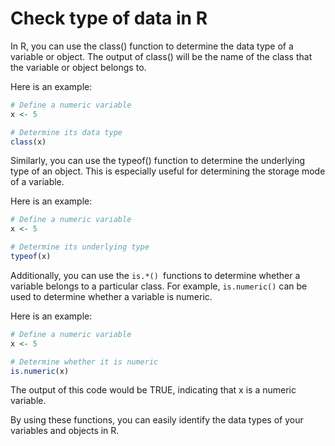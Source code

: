 # Check type of data in R

In R, you can use the class() function to determine the data type of a variable or object. The output of class() will be the name of the class that the variable or object belongs to.

Here is an example:
```r
# Define a numeric variable
x <- 5

# Determine its data type
class(x)
```

Similarly, you can use the typeof() function to determine the underlying type of an object. This is especially useful for determining the storage mode of a variable.

Here is an example:

```r
# Define a numeric variable
x <- 5

# Determine its underlying type
typeof(x)
```

Additionally, you can use the `is.*() `functions to determine whether a variable belongs to a particular class. For example, `is.numeric()` can be used to determine whether a variable is numeric.

Here is an example:
```r
# Define a numeric variable
x <- 5

# Determine whether it is numeric
is.numeric(x)
```

The output of this code would be TRUE, indicating that x is a numeric variable.

By using these functions, you can easily identify the data types of your variables and objects in R.